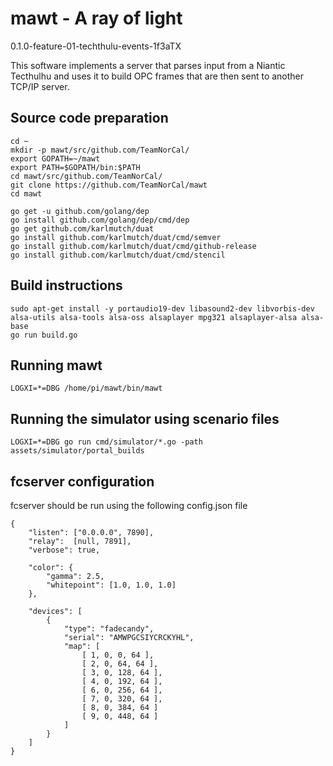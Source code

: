 # mawt - A ray of light

<repo-version>0.1.0-feature-01-techthulu-events-1f3aTX</repo-version>

This software implements a server that parses input from a Niantic Tecthulhu and uses it to build OPC frames that are then sent to another TCP/IP server.

## Source code preparation

```shell
cd ~
mkdir -p mawt/src/github.com/TeamNorCal/
export GOPATH=~/mawt
export PATH=$GOPATH/bin:$PATH
cd mawt/src/github.com/TeamNorCal/
git clone https://github.com/TeamNorCal/mawt
cd mawt
```

```shell
go get -u github.com/golang/dep
go install github.com/golang/dep/cmd/dep
go get github.com/karlmutch/duat
go install github.com/karlmutch/duat/cmd/semver
go install github.com/karlmutch/duat/cmd/github-release
go install github.com/karlmutch/duat/cmd/stencil
```

## Build instructions

```shell
sudo apt-get install -y portaudio19-dev libasound2-dev libvorbis-dev alsa-utils alsa-tools alsa-oss alsaplayer mpg321 alsaplayer-alsa alsa-base
go run build.go
```

## Running mawt

```shell
LOGXI=*=DBG /home/pi/mawt/bin/mawt
```

## Running the simulator using scenario files

```shell
LOGXI=*=DBG go run cmd/simulator/*.go -path assets/simulator/portal_builds
```


## fcserver configuration

fcserver should be run using the following config.json file

```shell
{
    "listen": ["0.0.0.0", 7890],
    "relay":  [null, 7891],
    "verbose": true,

    "color": {
        "gamma": 2.5,
        "whitepoint": [1.0, 1.0, 1.0]
    },

    "devices": [
        {
            "type": "fadecandy",
            "serial": "AMWPGCSIYCRCKYHL",
            "map": [
                [ 1, 0, 0, 64 ],
                [ 2, 0, 64, 64 ],
                [ 3, 0, 128, 64 ],
                [ 4, 0, 192, 64 ],
                [ 6, 0, 256, 64 ],
                [ 7, 0, 320, 64 ],
                [ 8, 0, 384, 64 ]
                [ 9, 0, 448, 64 ]
            ]
        }
    ]
}
```
